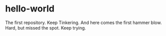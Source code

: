 # hello-world
The first repository. Keep Tinkering.
And here comes the first hammer blow. Hard, but missed the spot.
Keep trying.
